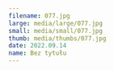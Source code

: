 ```yaml
---
filename: 077.jpg
large: media/large/077.jpg
small: media/small/077.jpg
thumb: media/thumbs/077.jpg
date: 2022.09.14
name: Bez tytułu
---
```

